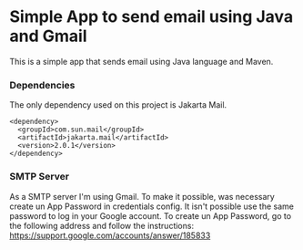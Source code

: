 # Simple App to send email using Java and Gmail

This is a simple app that sends email using Java language and Maven.

### Dependencies
The only dependency used on this project is Jakarta Mail.

```
<dependency>
  <groupId>com.sun.mail</groupId>
  <artifactId>jakarta.mail</artifactId>
  <version>2.0.1</version>
</dependency>
```
### SMTP Server
As a SMTP server I'm using Gmail. To make it possible, was necessary create un App Password in credentials config.
It isn't possible use the same password to log in your Google account.
To create un App Password, go to the following address and follow the instructions:
https://support.google.com/accounts/answer/185833


